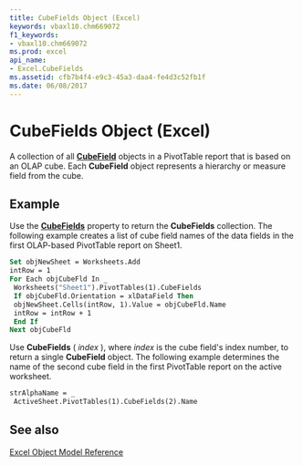 ```yaml
---
title: CubeFields Object (Excel)
keywords: vbaxl10.chm669072
f1_keywords:
- vbaxl10.chm669072
ms.prod: excel
api_name:
- Excel.CubeFields
ms.assetid: cfb7b4f4-e9c3-45a3-daa4-fe4d3c52fb1f
ms.date: 06/08/2017
---
```



# CubeFields Object (Excel)

A collection of all  **[CubeField](Excel.CubeField.md)** objects in a PivotTable report that is based on an OLAP cube. Each **CubeField** object represents a hierarchy or measure field from the cube.


## Example

Use the  **[CubeFields](Excel.PivotTable.CubeFields.md)** property to return the **CubeFields** collection. The following example creates a list of cube field names of the data fields in the first OLAP-based PivotTable report on Sheet1.


```vb
Set objNewSheet = Worksheets.Add 
intRow = 1 
For Each objCubeFld In _ 
 Worksheets("Sheet1").PivotTables(1).CubeFields 
 If objCubeFld.Orientation = xlDataField Then 
 objNewSheet.Cells(intRow, 1).Value = objCubeFld.Name 
 intRow = intRow + 1 
 End If 
Next objCubeFld
```

Use  **CubeFields** ( _index_ ), where _index_ is the cube field's index number, to return a single **CubeField** object. The following example determines the name of the second cube field in the first PivotTable report on the active worksheet.




```vb
strAlphaName = _ 
 ActiveSheet.PivotTables(1).CubeFields(2).Name
```


## See also



[Excel Object Model Reference](./overview/Excelobject-model.md)

